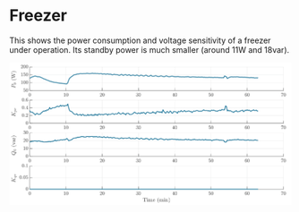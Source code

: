 # Freezer
This shows the power consumption and voltage sensitivity of a freezer under operation. Its standby power is much smaller (around 11W and 18var). 

![Freezer](../../img/Freezer.svg)
